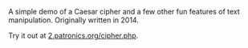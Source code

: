 A simple demo of a Caesar cipher and a few other fun features of text manipulation. Originally written in 2014.

Try it out at [2.patronics.org/cipher.php](http://2.patronics.org/cipher.php).
